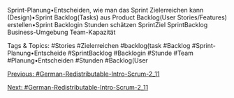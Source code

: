 Sprint-Planung•Entscheiden, wie man das Sprint Zielerreichen kann (Design)•Sprint Backlog(Tasks) aus Product Backlog(User Stories/Features) erstellen•Sprint Backlogin Stunden schätzen
SprintZiel
SprintBacklog
Business-Umgebung
Team-Kapazität

   Tags & Topics:
   #Stories
   #Zielerreichen
   #backlog(task
   #Backlog
   #Sprint-Planung•Entscheide
   #SprintBacklog
   #Backlogin
   #Stunde
   #Team
   #Planung•Entscheiden
   #Stunden
   #Backlog(User

[Previous: #German-Redistributable-Intro-Scrum-2_11](German-Redistributable-Intro-Scrum-2_11.md)

[Next: #German-Redistributable-Intro-Scrum-2_11](German-Redistributable-Intro-Scrum-2_11.md)